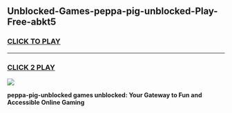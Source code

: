 
## Unblocked-Games-peppa-pig-unblocked-Play-Free-abkt5
<h3>
<a href="https://premium76.site?title=peppa-pig-unblocked&ref=20M">CLICK TO PLAY</a></h3>
<hr>

<h3>
<a href="https://premium76.site?title=peppa-pig-unblocked&ref=20M">CLICK 2 PLAY</a>
  
</h3>

<a href="https://premium76.site?title=peppa-pig-unblocked&ref=19M"><img src="https://clearcache.store/games.png"></a>


**peppa-pig-unblocked games unblocked: Your Gateway to Fun and Accessible Online Gaming**
